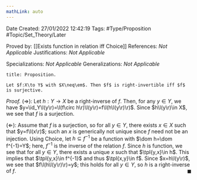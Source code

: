 ```yaml
---
mathLink: auto
---
```


<div class="topSpace"></div>

Date Created: 27/01/2022 12:42:19
Tags: #Type/Proposition #Topic/Set_Theory/Later

Proved by: [[Exists function in relation iff Choice]]
References: <i>Not Applicable</i>
Justifications: <i>Not Applicable</i>

Specializations: <i>Not Applicable</i>
Generalizations: <i>Not Applicable</i>

``` ad-Proposition
title: Proposition.

Let $f:X\to Y$ with $X\neq\em$. Then $f$ is right-invertible iff $f$ is surjective.

```

<i>Proof.</i> ($\Rightarrow$): Let $h:Y\to X$ be a right-inverse of $f$. Then, for any $y\in Y$, we have $y=\id_Y\l(y\r)=\l(f\circ h\r)\l(y\r)=f\l(h\l(y\r)\r)$. Since $h\l(y\r)\in X$, we see that $f$ is a surjection.

($\Leftarrow$): Assume that $f$ is a surjection, so for all $y\in Y$, there exists $x\in X$ such that $y=f\l(x\r)$; such an $x$ is generically not unique since $f$ need not be an injection. Using Choice, let $h\subseteq f^{-1}$ be a function with $\dom h=\dom f^{-1}=Y$; here, $f^{-1}$ is the inverse of the relation $f$. Since $h$ is function, we see that for all $y\in Y$, there exists a unique $x$ such that $\tpl{y,x}\in h$. This implies that $\tpl{y,x}\in f^{-1}$ and thus $\tpl{x,y}\in f$. Since $x=h\l(y\r)$, we see that $f\l(h\l(y\r)\r)=y$; this holds for all $y\in Y$, so $h$ is a right-inverse of $f$.<span style="float:right;">$\blacksquare$</span>
